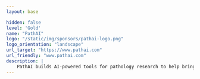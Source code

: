 ```yaml
---
layout: base

hidden: false
level: 'Gold'
name: "PathAI"
logo: "/static/img/sponsors/pathai-logo.png"
logo_orientation: "landscape"
url_target: "https://www.pathai.com"
url_friendly: "www.pathai.com"
description: |
    PathAI builds AI-powered tools for pathology research to help bring us all closer to the promise of precision medicine. Our Python-based platform promises substantial improvements to the accuracy of diagnosis, and the effectiveness of treatment, of diseases like cancer, leveraging modern approaches in machine and deep learning. Based in Boston, our cross-disciplinary teams of engineers, designers, scientists, and and staff work to ship software we're proud of that can achieve results that would change the face of disease.
---
```

